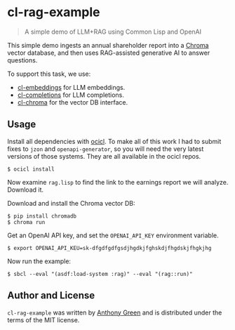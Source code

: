 # cl-rag-example
> A simple demo of LLM+RAG using Common Lisp and OpenAI

This simple demo ingests an annual shareholder report into a
[Chroma](https://www.trychroma.com/) vector database, and then uses
RAG-assisted generative AI to answer questions.

To support this task, we use:
* [cl-embeddings](https://github.com/atgreen/cl-embeddings) for LLM embeddings.
* [cl-completions](https://github.com/atgreen/cl-completions) for LLM completions.
* [cl-chroma](https://github.com/atgreen/cl-chroma) for the vector DB interface.

Usage
------

Install all dependencies with [ocicl](https://github.com/ocicl/ocicl).
To make all of this work I had to submit fixes to `jzon` and
`openapi-generator`, so you will need the very latest versions of
those systems.  They are all available in the ocicl repos.
```
$ ocicl install
```

Now examine `rag.lisp` to find the link to the earnings report we will
analyze.  Download it.

Download and install the Chroma vector DB:
```
$ pip install chromadb
$ chroma run
```

Get an OpenAI API key, and set the `OPENAI_API_KEY` environment variable.
```
$ export OPENAI_API_KEU=sk-dfgdfgdfgsdjhgdkjfghskdjfhgdskjfhgkjhg
```

Now run the example:
```
$ sbcl --eval "(asdf:load-system :rag)" --eval "(rag::run)"
```

Author and License
-------------------

``cl-rag-example`` was written by [Anthony
Green](https://github.com/atgreen) and is distributed under the terms
of the MIT license.
